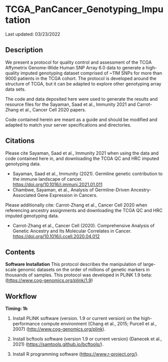# TCGA_PanCancer_Genotyping_Imputation

Last updated: 03/23/2022

## Description
We present a protocol for quality control and assessment of the TCGA Affymetrix Genome-Wide Human SNP Array 6.0 data to generate a high-quality imputed genotyping dataset comprised of ~11M SNPs for more than 9000 patients in the TCGA cohort. The protocol is developed around the structure of TCGA, but it can be adapted to explore other genotyping array data sets.

The code and data deposited here were used to generate the results and resource files for the Sayaman, Saad et al., Immunity 2021 and Carrot-Zhang et al., Cancer Cell 2020 papers.

Code contained herein are meant as a guide and should be modified and adapted to match your server specifications and directories.


## Citations
Please cite Sayaman, Saad et al., Immunity 2021 when using the data and code contained here in, and downloading the TCGA QC and HRC imputed genotyping data. 
* Sayaman, Saad et al., Immunity (2021). Germline genetic contribution to the immune landscape of cancer. https://doi.org/10.1016/j.immuni.2021.01.011
* Chambwe, Sayaman, et al., Analysis of Germline-Driven Ancestry-Associated Gene Expression in Cancers.

Please additionally cite: Carrot-Zhang et al., Cancer Cell 2020 when referencing ancestry assignments and downloading the TCGA QC and HRC imputed genotyping data.
* Carrot-Zhang et al., Cancer Cell (2020). Comprehensive Analysis of Genetic Ancestry and Its Molecular Correlates in Cancer. https://doi.org/10.1016/j.ccell.2020.04.012


## Contents
**Software Installation**
This protocol describes the manipulation of large-scale genomic datasets on the order of millions of genetic markers in thousands of samples.
This protocol was developed in PLINK 1.9 beta: (https://www.cog-genomics.org/plink/1.9)

 
## Workflow
**Timing: 1h**

1.	Install PLINK software (version. 1.9 or current version) on the high-performance compute environment (Chang et al., 2015; Purcell et al., 2007) (http://www.cog-genomics.org/plink).

2.	Install bcftools software (version 1.9 or current version) (Danecek et al., 2021) (https://samtools.github.io/bcftools/).

3. Install R programming software (https://www.r-project.org/).
